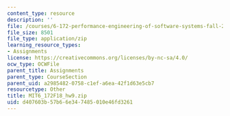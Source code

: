```yaml
---
content_type: resource
description: ''
file: /courses/6-172-performance-engineering-of-software-systems-fall-2018/d407603b57b66e347485010e46fd3261_MIT6_172F18_hw9.zip
file_size: 8501
file_type: application/zip
learning_resource_types:
- Assignments
license: https://creativecommons.org/licenses/by-nc-sa/4.0/
ocw_type: OCWFile
parent_title: Assignments
parent_type: CourseSection
parent_uid: a2985482-0758-c1ef-a6ea-42f1d63e5cb7
resourcetype: Other
title: MIT6_172F18_hw9.zip
uid: d407603b-57b6-6e34-7485-010e46fd3261
---
```

